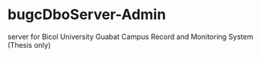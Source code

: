 # bugcDboServer-Admin
server for Bicol University Guabat Campus 
Record and Monitoring System
(Thesis only)
